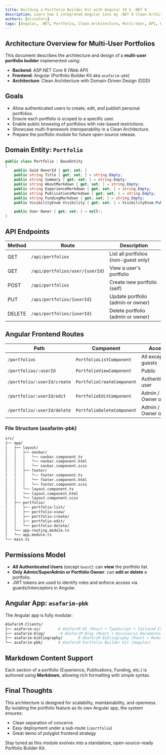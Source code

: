 ```yaml
---
title: Building a Portfolio Builder Kit with Angular 19 & .NET 9
description: Learn how I integrated Angular into my .NET 9 Clean Architecture app to create a standalone portfolio builder.
authors: [alisafari]
tags: [Angular, .NET, Portfolio, Clean Architecture, Multi-User, API, Open Source]
---
```


## Architecture Overview for Multi-User Portfolios

This document describes the architecture and design of a **multi-user portfolio builder** implemented using:

- **Backend**: ASP.NET Core 9 (Web API)
- **Frontend**: Angular (Portfolio Builder Kit aka `asafarim-pbk`)
- **Architecture**: Clean Architecture with Domain-Driven Design (DDD)

<!-- truncate -->

## Goals

- Allow authenticated users to create, edit, and publish personal portfolios.
- Ensure each portfolio is scoped to a specific user.
- Enable public browsing of portfolios with role-based restrictions.
- Showcase multi-framework interoperability in a Clean Architecture.
- Prepare the portfolio module for future open-source release.

## Domain Entity: `Portfolio`

```csharp
public class Portfolio : BaseEntity
{
    public Guid OwnerId { get; set; }
    public string Title { get; set; } = string.Empty;
    public string Summary { get; set; } = string.Empty;
    public string AboutMarkdown { get; set; } = string.Empty;
    public string ExperienceMarkdown { get; set; } = string.Empty;
    public string PublicationsMarkdown { get; set; } = string.Empty;
    public string FundingMarkdown { get; set; } = string.Empty;
    public VisibilityEnum Visibility { get; set; } = VisibilityEnum.Public;

    public User Owner { get; set; } = null!;
}
```

## API Endpoints

| Method | Route                                | Description                          |
|--------|---------------------------------------|--------------------------------------|
| GET    | `/api/portfolios`                    | List all portfolios (non-guest only) |
| GET    | `/api/portfolios/user/{userId}`      | View a user's portfolio              |
| POST   | `/api/portfolios`                    | Create new portfolio (self)          |
| PUT    | `/api/portfolios/{userId}`           | Update portfolio (admin or owner)    |
| DELETE | `/api/portfolios/{userId}`           | Delete portfolio (admin or owner)    |

## Angular Frontend Routes

| Path                          | Component              | Access              |
|-------------------------------|------------------------|----------------------|
| `/portfolios`                | `PortfolioListComponent` | All except guests    |
| `/portfolios/:userId`        | `PortfolioViewComponent` | Public               |
| `/portfolio/:userId/create`  | `PortfolioCreateComponent` | Authenticated user  |
| `/portfolio/:userId/edit`    | `PortfolioEditComponent` | Admin / Owner only   |
| `/portfolio/:userId/delete`  | `PortfolioDeleteComponent` | Admin / Owner only  |

### File Structure **(asafarim-pbk)**

```bash
src/
├── app/
│   ├── layout/
│   │   ├── navbar/
│   │   │   └── navbar.component.ts
│   │   │   └── navbar.component.html
│   │   │   └── navbar.component.scss
│   │   ├── footer/
│   │   │   └── footer.component.ts
│   │   │   └── footer.component.html
│   │   │   └── footer.component.scss
│   │   └── layout.component.ts
│   │   └── layout.component.html
│   │   └── layout.component.scss
│   ├── portfolio/
│   │   ├── portfolio-list/
│   │   ├── portfolio-view/
│   │   ├── portfolio-create/
│   │   ├── portfolio-edit/
│   │   └── portfolio-delete/
│   └── app-routing.module.ts
│   └── app.module.ts
└── main.ts
```

## Permissions Model

- **All Authenticated Users** (except `Guest`): can **view** the portfolio list.
- **Only Admin/SuperAdmin or Portfolio Owner**: can **edit or delete** a portfolio.
- JWT tokens are used to identify roles and enforce access via guards/interceptors in Angular.

## Angular App: `asafarim-pbk`

The Angular app is fully modular:

```bash
ASafariM.Clients/
├── asafarim-ui/        # ASafariM UI (React + TypeScript + Tailwind CSS)
├── asafarim-blog/       # ASafariM Blog (React + Docusaurus Documentation Framework)
├── asafarim-bibliography/       # ASafariM Bibliography (React + Redux Toolkit)
└── asafarim-pbk/       # ASafariM Portfolio Builder Kit (Angular)
```

## Markdown Content Support

Each section of a portfolio (Experience, Publications, Funding, etc.) is authored using **Markdown**, allowing rich formatting with simple syntax.

## Final Thoughts

This architecture is designed for scalability, maintainability, and openness. By isolating the portfolio feature as its own Angular app, the system ensures:

- Clean separation of concerns
- Easy deployment under a sub-route (`/portfolio`)
- Great demo of polyglot frontend strategy

Stay tuned as this module evolves into a standalone, open-source-ready Portfolio Builder Kit.
